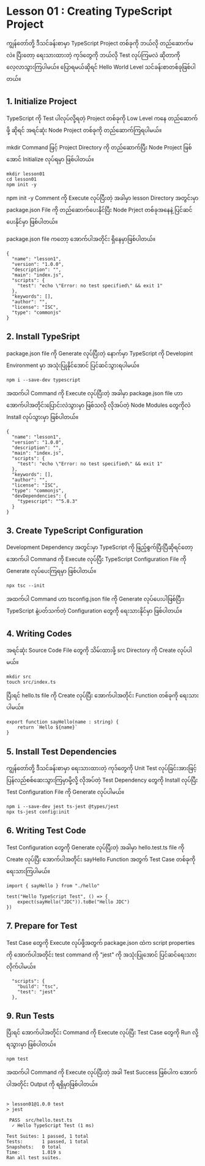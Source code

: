 # Lesson 01 : Creating TypeScript Project

ကျွန်တော်တို့ ဒီသင်ခန်းစာမှာ TypeScript Project တစ်ခုကို ဘယ်လို တည်ဆောက်မလဲ။ ပြီးတော့ ရေးသားထားတဲ့ ကုဒ်တွေကို ဘယ်လို Test လုပ်ကြမလဲ ဆိုတာကို လေ့လာသွားကြပါမယ်။ ပြောရမယ်ဆိုရင် Hello World Level သင်ခန်းစာတစ်ခုဖြစ်ပါတယ်။ 


## 1. Initialize Project

TypeScript ကို Test ပါလုပ်လို့ရတဲ့ Project တစ်ခုကို Low Level ကနေ တည်ဆောက်ဖို့ ဆိုရင် အရင်ဆုံး Node Project တစ်ခုကို တည်ဆောက်ကြရပါမယ်။ 

mkdir Command ဖြင့် Project Directory ကို တည်ဆောက်ပြီး Node Project ဖြစ်အောင် Initialize လုပ်ရမှာ ဖြစ်ပါတယ်။

```
mkdir lesson01
cd lesson01
npm init -y
```

npm init -y Comment ကို Execute လုပ်ပြီးတဲ့ အခါမှာ lesson Directory အတွင်းမှာ package.json File ကို တည်ဆောက်ပေးနိုင်ပြီး Node Prject တစ်ခုအနေနဲ့ ပြင်ဆင်ပေးနိုင်မှာ ဖြစ်ပါတယ်။ 

package.json file ကတော့ အောက်ပါအတိုင်း ရှိနေမှာဖြစ်ပါတယ်။ 

```
{
  "name": "lesson1",
  "version": "1.0.0",
  "description": "",
  "main": "index.js",
  "scripts": {
    "test": "echo \"Error: no test specified\" && exit 1"
  },
  "keywords": [],
  "author": "",
  "license": "ISC",
  "type": "commonjs"
}
```

## 2. Install TypeSript

package.json file ကို Generate လုပ်ပြီးတဲ့ နောက်မှာ TypeScript ကို Developint Environment မှာ အသုံးပြုနိုင်အောင် ပြင်ဆင်သွားရပါမယ်။ 

```
npm i --save-dev typescript
```

အထက်ပါ Command ကို Execute လုပ်ပြီးတဲ့ အခါမှာ package.json file ဟာ အောက်ပါအတိုင်းပြောင်းလဲသွားမှာ ဖြစ်သလို လိုအပ်တဲ့ Node Modules တွေကိုလဲ Install လုပ်သွားမှာ ဖြစ်ပါတယ်။ 

```
{
  "name": "lesson1",
  "version": "1.0.0",
  "description": "",
  "main": "index.js",
  "scripts": {
    "test": "echo \"Error: no test specified\" && exit 1"
  },
  "keywords": [],
  "author": "",
  "license": "ISC",
  "type": "commonjs",
  "devDependencies": {
    "typescript": "^5.8.3"
  }
}
```

## 3. Create TypeScript Configuration

Development Dependency အတွင်းမှာ TypeScript ကို ဖြည့်စွက်ပြီးပြီဆိုရင်တော့ အောက်ပါ Command ကို Execute လုပ်ပြီး TypeScript Configuration File ကို Generate လုပ်ပေးကြရမှာ ဖြစ်ပါတယ်။

```
npx tsc --init
```
အထက်ပါ Command ဟာ tsconfig.json file ကို Generate လုပ်ပေးပါဖြစ်ပြီး၊ TypeScript နဲ့ပတ်သက်တဲ့ Configuration တွေကို ရေးသားနိုင်မှာ ဖြစ်ပါတယ်။

## 4. Writing Codes

အရင်ဆုံး Source Code File တွေကို သိမ်းထားဖို့ src Directory ကို Create လုပ်ပါမယ်။ 

```
mkdir src
touch src/index.ts
```

ပြီးရင် hello.ts file ကို Create လုပ်ပြီး အောက်ပါအတိုင်း Function တစ်ခုကို ရေးသားပါမယ်။

```
export function sayHello(name : string) {
    return `Hello ${name}`
}
```

## 5. Install Test Dependencies

ကျွန်တော်တို့ ဒီသင်ခန်းစာမှာ ရေးသားထားတဲ့ ကုဒ်တွေကို Unit Test လုပ်ခြင်းအားဖြင့် ပြန်လည်စစ်ဆေးသွားကြမှာမို့လို့ လိုအပ်တဲ့ Test Dependency တွေကို Install လုပ်ပြီး Test Configuration File ကို Generate လုပ်ပါမယ်။

```
npm i --save-dev jest ts-jest @types/jest
npx ts-jest config:init
```

## 6. Writing Test Code

Test Configuration တွေကို Generate လုပ်ပြီးတဲ့ အခါမှာ hello.test.ts file ကို Create လုပ်ပြီး အောက်ပါအတိုင်း sayHello Function အတွက် Test Case တစ်ခုကို ရေးသားကြပါမယ်။

```
import { sayHello } from "./hello"

test("Hello TypeScript Test", () => {
    expect(sayHello("JDC")).toBe("Hello JDC")
})
```

## 7. Prepare for Test

Test Case တွေကို Execute လုပ်ဖို့အတွက် package.json ထဲက script properties ကို အောက်ပါအတိုင်း test command ကို "jest" ကို အသုံးပြုအောင် ပြင်ဆင်ရေးသားလိုက်ပါမယ်။

```
  "scripts": {
    "build": "tsc",
    "test": "jest"
  },
```

## 9. Run Tests

ပြီးရင် အောက်ပါအတိုင်း Command ကို Execute လုပ်ပြီး Test Case တွေကို Run လို့ရသွားမှာ ဖြစ်ပါတယ်။

```
npm test
```

အထက်ပါ Command ကို Execute လုပ်ပြီးတဲ့ အခါ Test Success ဖြစ်ပါက အောက်ပါအတိုင်း Output ကို ရရှိမှာဖြစ်ပါတယ်။ 

```

> lesson01@1.0.0 test
> jest

 PASS  src/hello.test.ts
  ✓ Hello TypeScript Test (1 ms)

Test Suites: 1 passed, 1 total
Tests:       1 passed, 1 total
Snapshots:   0 total
Time:        1.019 s
Ran all test suites.
```

